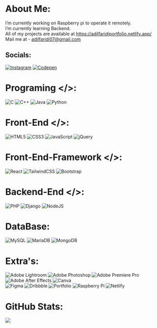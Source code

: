 # About Me:
I’m currently working on Raspberry pi to operate it remotely.<br>
I’m currently learning Backend.<br>
All of my projects are available at https://adilfaridiportfolio.netlify.app/<br>
Mail me at - adilfaridi07@gmail.com<br>


## Socials:
[![Instagram](https://img.shields.io/badge/Instagram-000000.svg?logo=Instagram&logoColor=white)](https://instagram.com/adilfaridiii)
[![Codepen](https://img.shields.io/badge/Codepen-000000.svg?logo=codepen&logoColor=white)](https://codepen.io/ADILFARIDI) 

# Programing </>:
![C](https://img.shields.io/badge/C-%230769AD.svg?style=flat&logo=c&logoColor=white) 
![C++](https://img.shields.io/badge/c++-000000.svg?style=flat&logo=c%2B%2B&logoColor=white) 
![Java](https://img.shields.io/badge/Java-000000.svg?style=flat&logo=java&logoColor=white)
![Python](https://img.shields.io/badge/Python-000000?style=flat&logo=python&logoColor=white) 

# Front-End </>:
![HTML5](https://img.shields.io/badge/html5-%23E34F26.svg?style=flat&logo=html5&logoColor=white) 
![CSS3](https://img.shields.io/badge/css3-%231572B6.svg?style=flat&logo=css3&logoColor=white) 
![JavaScript](https://img.shields.io/badge/javascript-%23323330.svg?style=flat&logo=javascript&logoColor=%23F7DF1E) 
![jQuery](https://img.shields.io/badge/jquery-%230769AD.svg?style=flat&logo=jquery&logoColor=white) 

# Front-End-Framework </>:
![React](https://img.shields.io/badge/React-%2320232a.svg?style=flat&logo=react&logoColor=%2361DAFB) 
![TailwindCSS](https://img.shields.io/badge/Tailwindcss-%2338B2AC.svg?style=flat&logo=tailwind-css&logoColor=white) 
![Bootstrap](https://img.shields.io/badge/Bootstrap-%23563D7C.svg?style=flat&logo=bootstrap&logoColor=white) 

#  Backend-End </>:
![PHP](https://img.shields.io/badge/php-%23777BB4.svg?style=flat&logo=php&logoColor=white)
![Django](https://img.shields.io/badge/django-%23092E20.svg?style=flat&logo=django&logoColor=white) 
![NodeJS](https://img.shields.io/badge/Node.js-6DA55F?style=flat&logo=node.js&logoColor=white) 

# DataBase:
![MySQL](https://img.shields.io/badge/Mysql-%2300f.svg?style=flat&logo=mysql&logoColor=white) 
![MariaDB](https://img.shields.io/badge/MariaDB-003545?style=flat&logo=mariadb&logoColor=white)
![MongoDB](https://img.shields.io/badge/MongoDB-%234ea94b.svg?style=flat&logo=mongodb&logoColor=white) 

# Extra's:
![Adobe Lightroom](https://img.shields.io/badge/Adobe%20Lightroom-31A8FF.svg?style=flat&logo=Adobe%20Lightroom&logoColor=white) 
![Adobe Photoshop](https://img.shields.io/badge/Adobephotoshop-%2331A8FF.svg?style=flat&logo=adobephotoshop&logoColor=white) 
![Adobe Premiere Pro](https://img.shields.io/badge/Adobe%20Premiere%20Pro-9999FF.svg?style=flat&logo=Adobe%20Premiere%20Pro&logoColor=white) 
![Adobe After Effects](https://img.shields.io/badge/Adobe%20After%20Effects-9999FF.svg?style=flat&logo=Adobe%20After%20Effects&logoColor=white) 
![Canva](https://img.shields.io/badge/Canva-%2300C4CC.svg?style=flat&logo=Canva&logoColor=white) 	
![Figma](https://img.shields.io/badge/Figma-%23F24E1E.svg?style=flat&logo=figma&logoColor=white) 
![Dribbble](https://img.shields.io/badge/Dribbble-EA4C89?style=flat&logo=dribbble&logoColor=white) 
![Portfolio](https://img.shields.io/badge/Portfolio-%23000000.svg?style=flat&logo=firefox&logoColor=#FF7139) 
![Raspberry Pi](https://img.shields.io/badge/-RaspberryPi-C51A4A?style=flat&logo=Raspberry-Pi)
![Netlify](https://img.shields.io/badge/Netlify-%23000000.svg?style=flat&logo=netlify&logoColor=#00C7B7) 

# GitHub Stats:
![](https://github-readme-stats.vercel.app/api/top-langs/?username=ADIL-FARIDI&theme=highcontrast&hide_border=false&include_all_commits=false&count_private=false&layout=compact)
